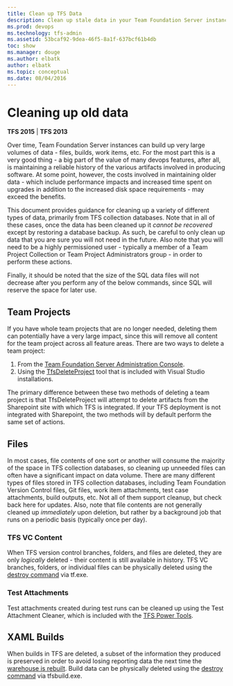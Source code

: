 ```yaml
---
title: Clean up TFS Data
description: Clean up stale data in your Team Foundation Server instance
ms.prod: devops
ms.technology: tfs-admin
ms.assetid: 53bcaf92-9dea-46f5-8a1f-637bcf61b4db
toc: show
ms.manager: douge
ms.author: elbatk
author: elbatk
ms.topic: conceptual
ms.date: 08/04/2016
---
```


# Cleaning up old data

**TFS 2015** | **TFS 2013**

Over time, Team Foundation Server instances can build up very large volumes of data - files, builds, work items, etc. 
For the most part this is a very good thing - a big part of the value of many devops
features, after all, is maintaining a reliable history of the various artifacts involved in producing software. At 
some point, however, the costs involved in maintaining older data - which include performance impacts and increased 
time spent on upgrades in addition to the increased disk space requirements - may exceed the benefits.

This document provides guidance for cleaning up a variety of different types of data, primarily from TFS collection 
databases. Note that in all of these cases, once the data has been cleaned up it *cannot be recovered* except by 
restoring a database backup. As such, be careful to only clean up data that you are sure you will not need in the 
future. Also note that you will need to be a highly permissioned user - typically a member of a Team Project 
Collection or Team Project Administrators group - in order to perform these actions. 

Finally, it should be noted that the size of the SQL data files will not decrease after you perform any of the 
below commands, since SQL will reserve the space for later use.

## Team Projects

If you have whole team projects that are no longer needed, deleting them can potentially have a very large impact, 
since this will remove all content for the team project across all feature areas. There are two ways to delete a 
team project:

1. From the [Team Foundation Server Administration Console](/vsts/accounts/delete-team-project.md#delete-team-proj).
2. Using the [TfsDeleteProject](https://msdn.microsoft.com/library/ms181482.aspx) tool that is included with Visual 
Studio installations.

The primary difference between these two methods of deleting a team project is that TfsDeleteProject will attempt to 
delete artifacts from the Sharepoint site with which TFS is integrated. If your TFS deployment is not integrated 
with Sharepoint, the two methods will by default perform the same set of actions.

## Files

In most cases, file contents of one sort or another will consume the majority of the space in TFS collection 
databases, so cleaning up unneeded files can often have a significant impact on data volume. There are many 
different types of files stored in TFS collection databases, including Team Foundation Version Control files, Git files, work 
item attachments, test case attachments, build outputs, etc. Not all of them support cleanup, but check back here 
for updates. Also, note that file contents are not generally cleaned up *immediately* upon deletion, but rather by
a background job that runs on a periodic basis (typically once per day). 

### TFS VC Content

When TFS version control branches, folders, and files are deleted, they are only *logically* deleted - their content 
is still available in history. TFS VC branches, folders, or individual files can be physically deleted using the 
[destroy command](https://msdn.microsoft.com/library/bb386005.aspx) via tf.exe.   

### Test Attachments

Test attachments created during test runs can be cleaned up using the Test Attachment Cleaner, which is included 
with the [TFS Power Tools](https://visualstudiogallery.msdn.microsoft.com/f017b10c-02b4-4d6d-9845-58a06545627f). 

[//]: # (TODO: Would be really nice to get WIT attachments documented. Needs code.) 
[//]: # (TODO: Would be really nice to get Build outputs that are copied to the server documented.)
[//]: # (TODO: Would be really nice to get Git content documented.)

[//]: # (TODO: Workspaces and shelvesets? Ping Taylor.)  

## XAML Builds

When builds in TFS are deleted, a subset of the information they produced is preserved in order to avoid losing 
reporting data the next time the [warehouse is rebuilt](/vsts/report/admin/rebuild-data-warehouse-and-cube.md). Build 
data can be physically deleted using the [destroy command](https://msdn.microsoft.com/library/ee794689.aspx) via 
tfsbuild.exe.

